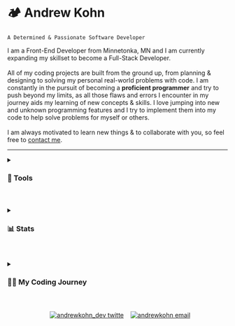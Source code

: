 # 🏕️ Andrew Kohn 

<code>A Determined & Passionate Software Developer</code>
<br/>

I am a Front-End Developer from Minnetonka, MN and I am currently expanding my skillset to become a Full-Stack Developer. <br/><br/>
All of my coding projects are built from the ground up, from planning & designing to solving my personal real-world problems with code. I am constantly in the pursuit of becoming a <strong>proficient programmer</strong> and try to push beyond my limits, as all those flaws and errors I encounter in my journey aids my learning of new concepts & skills. I love jumping into new and unknown programming features and I try to implement them into my code to help solve problems for myself or others.<br/><br/>
I am always motivated to learn new things & to collaborate with you, so feel free to <a href="mailto:contact@kohnandrew.com">contact me</a>.

---

<details>
  <summary><h3>🧰 Tools</h3></summary>
  
  &nbsp;&nbsp;
  <code><img height="36px" src="https://raw.githubusercontent.com/devicons/devicon/master/icons/html5/html5-original.svg" alt="html5 icon" /></code>
  &nbsp;
  <code><img height="36px" src="https://raw.githubusercontent.com/devicons/devicon/master/icons/css3/css3-original.svg" alt="css3 icon" /></code>
  &nbsp;
  <code><img height="36px" src="https://raw.githubusercontent.com/devicons/devicon/master/icons/javascript/javascript-original.svg" alt="javascript icon" /></code>
  &nbsp;
  <code><img height="36px" src="https://cdn.jsdelivr.net/npm/simple-icons@3.12.2/icons/c.svg" alt="c icon" /></code>
  <br/><br/>
  &nbsp;&nbsp;
  <code><img height="36px" src="https://cdn.jsdelivr.net/npm/simple-icons@3.12.2/icons/mysql.svg" alt="mysql icon" /></code>
  &nbsp;
  <code><img height="36px" src="https://raw.githubusercontent.com/devicons/devicon/master/icons/typescript/typescript-original.svg" alt="typescript icon" /></code>
  &nbsp;
  <code><img height="36px" src="https://raw.githubusercontent.com/devicons/devicon/master/icons/react/react-original.svg" alt="react icon" /></code>
  &nbsp;
  <code><img height="36px" src="https://raw.githubusercontent.com/devicons/devicon/master/icons/java/java-original.svg" alt="java icon" /></code>
  <br/><br/>
  &nbsp;&nbsp;
  <code><img height="36px" src="https://cdn.jsdelivr.net/npm/simple-icons@3.12.2/icons/kotlin.svg" alt="kotlin icon"></code>
  &nbsp;
  <code><img height="36px" src="https://raw.githubusercontent.com/devicons/devicon/master/icons/git/git-original.svg" alt="git icon" /></code>
  &nbsp;
  <code><img height="36px" src="https://cdn.jsdelivr.net/npm/simple-icons@3.12.2/icons/sass.svg" alt="sass icon" /></code>
  &nbsp;
  <code><img height="36px" src="https://cdn.jsdelivr.net/npm/simple-icons@3.12.2/icons/node-dot-js.svg" alt="node.js icon" /></code>
  <br/><br/>
  &nbsp;&nbsp; <code><img height="36px" src="https://cdn.jsdelivr.net/npm/simple-icons@3.12.2/icons/redux.svg" alt="redux icon" /></code>
  &nbsp;
  <code><img height="36px" src="https://cdn.jsdelivr.net/npm/simple-icons@3.12.2/icons/python.svg" alt="python icon" /></code>
  &nbsp;
  <code><img height="36px" src="https://cdn.jsdelivr.net/npm/simple-icons@3.12.2/icons/mongodb.svg" alt="mongo.db icon" /></code>

</details>

#

<details>
  <summary><h3>📊 Stats</h3></summary>
  <img src="https://github-readme-streak-stats.herokuapp.com/?user=andrewkohn&theme=tokyonight&hide_border=false" />
  <img align="right" alt="github statcard" src="https://github-readme-stats.vercel.app/api/top-langs/?username=andrewkohn&theme=tokyonight&show_icons=true&hide_border=false" />
  <br/><br/>
   <img src="https://github-readme-stats.vercel.app/api?username=andrewkohn&theme=tokyonight&show_icons=true&hide_border=false&count_private=true" />
</details>

#

<details>
  <summary><h3>👨‍💻 My Coding Journey</h3></summary>
  [TODO] finish later
</details>

#

<div align="center">&nbsp;&nbsp;
<a href="https://twitter.com/andrewkohn_dev" target="blank"><img align="center" src="https://raw.githubusercontent.com/rahuldkjain/github-profile-readme-generator/master/src/images/icons/Social/twitter.svg" alt="andrewkohn_dev twitte" height="30" width="40" /></a>
&nbsp;&nbsp;
<a href="mailto: andy@akohn.dev" target="blank"><img align="center" src="https://cdn-icons-png.flaticon.com/512/552/552486.png" alt="andrewkohn email" height="30" width="30" /></a></div>
